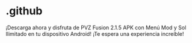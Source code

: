 # .github
¡Descarga ahora y disfruta de PVZ Fusion 2.1.5 APK con Menú Mod y Sol Ilimitado en tu dispositivo Android! ¡Te espera una experiencia increíble!
